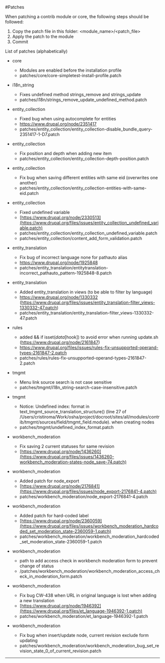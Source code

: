 #Patches

When patching a contrib module or core, the following steps should be followed:
1. Copy the patch file in this folder: <module_name>/<patch_file>
2. Apply the patch to the module
3. Commit

List of patches (alphabetically)

* core
  * Modules are enabled before the installation profile
  * patches/core/core-simpletest-install-profile.patch

* i18n_string
    * Fixes undefined method strings_remove and strings_update
    * patches/i18n/strings_remove_update_undefined_method.patch

* entity_collection
  * Fixed bug when using autocomplete for entities
  * https://www.drupal.org/node/2351417
  * patches/entity_collection/entity_collection-disable_bundle_query-2351417-1-D7.patch

* entity_collection
  * Fix position and depth when adding new item
  * patches/entity_collection/entity_collection-depth-position.patch

* entity_collection
  * Fix bug when saving different entities with same eid (overwrites one another)
  * patches/entity_collection/entity_collection-entities-with-same-eid.patch

* entity_collection
  * Fixed undefined variable
  * [https://www.drupal.org/node/2330513](https://www.drupal.org/files/issues/entity_collection_undefined_variable.patch)
  * patches/entity_collection/entity_collection_undefined_variable.patch
  * patches/entity_collection/content_add_form_validation.patch

* entity_translation
  * Fix bug of incorrect language none for pathauto alias
  * https://www.drupal.org/node/1925848
  * patches/entity_translation/entitytranslation-incorrect_pathauto_pattern-1925848-8.patch

* entity_translation
  * Added entity_translation in views (to be able to filter by language)
  * https://www.drupal.org/node/1330332 (https://www.drupal.org/files/issues/entity_translation-filter_views-1330332-47.patch)
  * patches/entity_translation/entity_translation-filter_views-1330332-47.patch

* rules
  * added && if isset($data[$hook]) to avoid error when running update.sh (https://www.drupal.org/node/2161847)
  * https://www.drupal.org/files/issues/rules-fix-unsupported-operand-types-2161847-2.patch
  * patches/rules/rules-fix-unsupported-operand-types-2161847-2.patch

* tmgmt
  * Menu link source search is not case sensitive
  * patches/tmgmt/i18n_string-search-case-insensitive.patch

* tmgmt
  * Notice: Undefined index: format in text_tmgmt_source_translation_structure() (line 27 of /Users/cristiroma/Work/osha/project/docroot/sites/all/modules/contrib/tmgmt/sources/field/tmgmt_field.module). when creating nodes
  * patches/tmgmt/undefined_index_format.patch

* workbench_moderation
  * Fix saving 2 current statuses for same revision
  * [https://www.drupal.org/node/1436260](https://www.drupal.org/files/issues/1436260-workbench_moderation-states-node_save-74.patch)

* workbench_moderation
  * Added patch for node_export
  * [https://www.drupal.org/node/2176841](https://www.drupal.org/files/issues/node_export-2176841-4.patch)
  * patches/workbench_moderation/node_export-2176841-4.patch

* workbench_moderation
  * Added patch for hard-coded label
  * [https://www.drupal.org/node/2360059](https://www.drupal.org/files/issues/workbench_moderation_hardcoded_set_moderation_state-2360059-1.patch)
  * patches/workbench_moderation/workbench_moderation_hardcoded_set_moderation_state-2360059-1.patch

* workbench_moderation
  * path to add access check in workbench moderation form to prevent change of status
  * /patches/workbench_moderation/workbench_moderation_access_check_in_moderation_form.patch

* workbench_moderation
  * Fix bug CW-438 when URL in original language is lost when adding a new translation
  * [https://www.drupal.org/node/1946392](https://www.drupal.org/files/et_language-1946392-1.patch)
  * patches/workbench_moderation/et_language-1946392-1.patch

* workbench_moderation
  * Fix bug when insert/update node, current revision exclude form updating
  * patches/workbench_moderation/workbench_moderation_bug_set_revision_state_0_of_current_revision.patch
---
